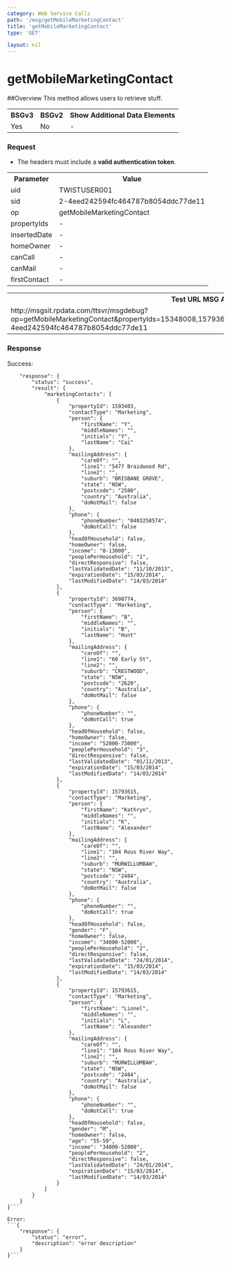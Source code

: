 ```yaml
---
category: Web Service Calls
path: '/msg/getMobileMarketingContact'
title: 'getMobileMarketingContact'
type: 'GET'

layout: nil
---
```


# getMobileMarketingContact

##Overview
This method allows users to retrieve stuff.

<table>
	<tbody>
	<tr>
		<th>BSGv3</th>
		<th>BSGv2</th>
		<th>Show Additional Data Elements</th>
	</tr>
	<tr>
		<td>Yes</td>
		<td>No</td>
		<td>-</td>
	</tr>

</tbody>
</table>

### Request

* The headers must include a **valid authentication token**.

<table>
	<tbody>
	<tr>
		<th>Parameter</th>
		<th>Value</th>
	</tr>
	<tr>
		<td>uid</td>
		<td>TWISTUSER001</td>
	</tr>
	<tr>
		<td>sid</td>
		<td>2-4eed242594fc464787b8054ddc77de11</td>
	</tr>
	<tr>
		<td>op</td>
		<td>getMobileMarketingContact</td>
	</tr>
	<tr>
		<td>propertyIds</td>
		<td>-</td>
	</tr>
	<tr>
		<td>insertedDate</td>
		<td>-</td>
	</tr>
	<tr>
		<td>homeOwner</td>
		<td>-</td>
	</tr>
	<tr>
		<td>canCall</td>
		<td>-</td>
	</tr>
	<tr>
		<td>canMail</td>
		<td>-</td>
	</tr>
	<tr>
		<td>firstContact</td>
		<td>-</td>
	</tr>
</tbody>
</table>

<div id="msgtesturl">
<table>
	<tbody>
	<tr>
		<th>Test URL MSG Agent -MSGSIT:</th>
	</tr>
	<tr>
		<td>http://msgsit.rpdata.com/ttsvr/msgdebug?op=getMobileMarketingContact&propertyIds=15348008,15793615,1593403,15057202,3698774&uid=TWISTUSER001&sid=2-4eed242594fc464787b8054ddc77de11
		</td>
	</tr>
</tbody>
</table>
</div>

### Response

Success:
```{
    "response": {
        "status": "success",
        "result": {
            "marketingContacts": [
                {
                    "propertyId": 1593403,
                    "contactType": "Marketing",
                    "person": {
                        "firstName": "Y",
                        "middleNames": "",
                        "initials": "Y",
                        "lastName": "Cai"
                    },
                    "mailingAddress": {
                        "careOf": "",
                        "line1": "5477 Braidwood Rd",
                        "line2": "",
                        "suburb": "BRISBANE GROVE",
                        "state": "NSW",
                        "postcode": "2580",
                        "country": "Australia",
                        "doNotMail": false
                    },
                    "phone": {
                        "phoneNumber": "0403258574",
                        "doNotCall": false
                    },
                    "headOfHousehold": false,
                    "homeOwner": false,
                    "income": "0-13000",
                    "peoplePerHousehold": "1",
                    "directResponsive": false,
                    "lastValidatedDate": "11/10/2013",
                    "expirationDate": "15/03/2014",
                    "lastModifiedDate": "14/03/2014"
                },
                {
                    "propertyId": 3698774,
                    "contactType": "Marketing",
                    "person": {
                        "firstName": "B",
                        "middleNames": "",
                        "initials": "B",
                        "lastName": "Hunt"
                    },
                    "mailingAddress": {
                        "careOf": "",
                        "line1": "60 Early St",
                        "line2": "",
                        "suburb": "CRESTWOOD",
                        "state": "NSW",
                        "postcode": "2620",
                        "country": "Australia",
                        "doNotMail": false
                    },
                    "phone": {
                        "phoneNumber": "",
                        "doNotCall": true
                    },
                    "headOfHousehold": false,
                    "homeOwner": false,
                    "income": "52000-73000",
                    "peoplePerHousehold": "3",
                    "directResponsive": false,
                    "lastValidatedDate": "01/11/2013",
                    "expirationDate": "15/03/2014",
                    "lastModifiedDate": "14/03/2014"
                },
                {
                    "propertyId": 15793615,
                    "contactType": "Marketing",
                    "person": {
                        "firstName": "Kathryn",
                        "middleNames": "",
                        "initials": "K",
                        "lastName": "Alexander"
                    },
                    "mailingAddress": {
                        "careOf": "",
                        "line1": "104 Rous River Way",
                        "line2": "",
                        "suburb": "MURWILLUMBAH",
                        "state": "NSW",
                        "postcode": "2484",
                        "country": "Australia",
                        "doNotMail": false
                    },
                    "phone": {
                        "phoneNumber": "",
                        "doNotCall": true
                    },
                    "headOfHousehold": false,
                    "gender": "F",
                    "homeOwner": false,
                    "income": "34000-52000",
                    "peoplePerHousehold": "2",
                    "directResponsive": false,
                    "lastValidatedDate": "24/01/2014",
                    "expirationDate": "15/03/2014",
                    "lastModifiedDate": "14/03/2014"
                },
                {
                    "propertyId": 15793615,
                    "contactType": "Marketing",
                    "person": {
                        "firstName": "Lionel",
                        "middleNames": "",
                        "initials": "L",
                        "lastName": "Alexander"
                    },
                    "mailingAddress": {
                        "careOf": "",
                        "line1": "104 Rous River Way",
                        "line2": "",
                        "suburb": "MURWILLUMBAH",
                        "state": "NSW",
                        "postcode": "2484",
                        "country": "Australia",
                        "doNotMail": false
                    },
                    "phone": {
                        "phoneNumber": "",
                        "doNotCall": true
                    },
                    "headOfHousehold": false,
                    "gender": "M",
                    "homeOwner": false,
                    "age": "55-59",
                    "income": "34000-52000",
                    "peoplePerHousehold": "2",
                    "directResponsive": false,
                    "lastValidatedDate": "24/01/2014",
                    "expirationDate": "15/03/2014",
                    "lastModifiedDate": "14/03/2014"
                }
            ]
        }
    }
}```

Error:
```{
    "response": {
        "status": "error",
        "description": "error description"
    }
}```